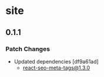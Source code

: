 # site

## 0.1.1

### Patch Changes

- Updated dependencies [df9a61ad]
  - react-seo-meta-tags@1.3.0
